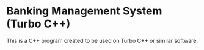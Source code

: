 # Banking Management System (Turbo C++)

This is a C++ program created to be used on Turbo C++ or similar software, 
